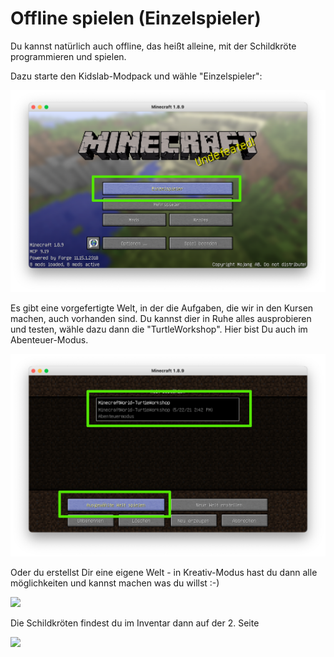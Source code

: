 # Offline spielen (Einzelspieler)

Du kannst natürlich auch offline, das heißt alleine, mit der Schildkröte programmieren und spielen.

Dazu starte den Kidslab-Modpack und wähle "Einzelspieler":

![Wähle "Einzelspieler"](../.gitbook/assets/Einzelspieler-1.png)

Es gibt eine vorgefertigte Welt, in der die Aufgaben, die wir in den Kursen machen, auch vorhanden sind. Du kannst dier in Ruhe alles ausprobieren und testen, wähle dazu dann die "TurtleWorkshop". Hier bist Du auch im Abenteuer-Modus.

!["TurtleWorkshop" hat alle Aufgaben aus den Kursen](../.gitbook/assets/Einzelspieler-2.png)

Oder du erstellst Dir eine eigene Welt - in Kreativ-Modus hast du dann alle möglichkeiten und kannst machen was du willst :-)

![](../.gitbook/assets/Einzelspieler-3\(1\).png)

Die Schildkröten findest du im Inventar dann auf der 2. Seite

![](../.gitbook/assets/Einzelspieler-4\(1\)\(1\).png)
